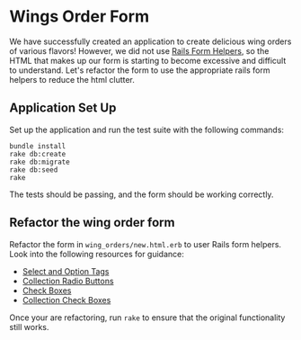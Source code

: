 # Wings Order Form

We have successfully created an application to create delicious wing orders of various flavors!
However, we did not use [Rails Form Helpers][rails-form-helpers], so the HTML that makes up our form is starting to become excessive and difficult to understand.
Let's refactor the form to use the appropriate rails form helpers to reduce the html clutter.

## Application Set Up
Set up the application and run the test suite with the following commands:

```no-highlight
bundle install
rake db:create
rake db:migrate
rake db:seed
rake
```
The tests should be passing, and the form should be working correctly.

## Refactor the wing order form
Refactor the form in `wing_orders/new.html.erb` to user Rails form helpers. Look into the following resources for guidance:
- [Select and Option Tags][select-and-option-tags]
- [Collection Radio Buttons][collection-radio-buttons]
- [Check Boxes][check-boxes]
- [Collection Check Boxes][collection-check-boxes]

Once your are refactoring, run `rake` to ensure that the original functionality still works.

[rails-form-helpers]: http://guides.rubyonrails.org/form_helpers.html
[select-and-option-tags]: http://guides.rubyonrails.org/form_helpers.html#the-select-and-option-tags
[collection-radio-buttons]: http://edgeapi.rubyonrails.org/classes/ActionView/Helpers/FormOptionsHelper.html#method-i-collection_radio_buttons
[check-boxes]: http://guides.rubyonrails.org/form_helpers.html#checkboxes
[collection-check-boxes]: http://edgeapi.rubyonrails.org/classes/ActionView/Helpers/FormOptionsHelper.html#method-i-collection_check_boxes

